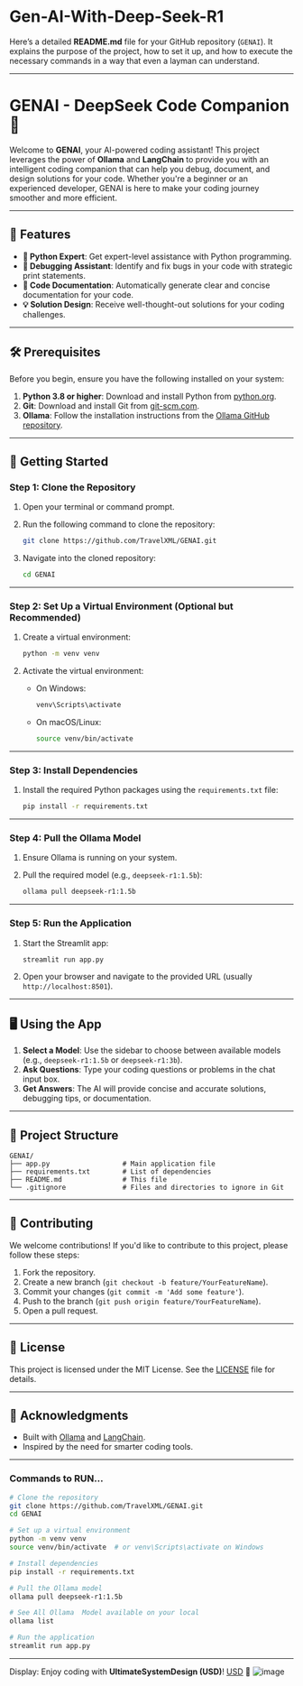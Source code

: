 # Gen-AI-With-Deep-Seek-R1

Here’s a detailed **README.md** file for your GitHub repository (`GENAI`). It explains the purpose of the project, how to set it up, and how to execute the necessary commands in a way that even a layman can understand.

---

# GENAI - DeepSeek Code Companion 🧠

Welcome to **GENAI**, your AI-powered coding assistant! This project leverages the power of **Ollama** and **LangChain** to provide you with an intelligent coding companion that can help you debug, document, and design solutions for your code. Whether you're a beginner or an experienced developer, GENAI is here to make your coding journey smoother and more efficient.

---

## 🚀 Features

- **🐍 Python Expert**: Get expert-level assistance with Python programming.
- **🐞 Debugging Assistant**: Identify and fix bugs in your code with strategic print statements.
- **📝 Code Documentation**: Automatically generate clear and concise documentation for your code.
- **💡 Solution Design**: Receive well-thought-out solutions for your coding challenges.

---

## 🛠️ Prerequisites

Before you begin, ensure you have the following installed on your system:

1. **Python 3.8 or higher**: Download and install Python from [python.org](https://www.python.org/).
2. **Git**: Download and install Git from [git-scm.com](https://git-scm.com/).
3. **Ollama**: Follow the installation instructions from the [Ollama GitHub repository](https://github.com/jmorganca/ollama).

---

## 🏁 Getting Started

### Step 1: Clone the Repository

1. Open your terminal or command prompt.
2. Run the following command to clone the repository:

   ```bash
   git clone https://github.com/TravelXML/GENAI.git
   ```

3. Navigate into the cloned repository:

   ```bash
   cd GENAI
   ```

---

### Step 2: Set Up a Virtual Environment (Optional but Recommended)

1. Create a virtual environment:

   ```bash
   python -m venv venv
   ```

2. Activate the virtual environment:
   - On Windows:
     ```bash
     venv\Scripts\activate
     ```
   - On macOS/Linux:
     ```bash
     source venv/bin/activate
     ```

---

### Step 3: Install Dependencies

1. Install the required Python packages using the `requirements.txt` file:

   ```bash
   pip install -r requirements.txt
   ```

---

### Step 4: Pull the Ollama Model

1. Ensure Ollama is running on your system.
2. Pull the required model (e.g., `deepseek-r1:1.5b`):

   ```bash
   ollama pull deepseek-r1:1.5b
   ```

---

### Step 5: Run the Application

1. Start the Streamlit app:

   ```bash
   streamlit run app.py
   ```

2. Open your browser and navigate to the provided URL (usually `http://localhost:8501`).

---

## 🖥️ Using the App

1. **Select a Model**: Use the sidebar to choose between available models (e.g., `deepseek-r1:1.5b` or `deepseek-r1:3b`).
2. **Ask Questions**: Type your coding questions or problems in the chat input box.
3. **Get Answers**: The AI will provide concise and accurate solutions, debugging tips, or documentation.

---

## 📂 Project Structure

```
GENAI/
├── app.py                  # Main application file
├── requirements.txt        # List of dependencies
├── README.md               # This file
└── .gitignore              # Files and directories to ignore in Git
```

---

## 🤝 Contributing

We welcome contributions! If you'd like to contribute to this project, please follow these steps:

1. Fork the repository.
2. Create a new branch (`git checkout -b feature/YourFeatureName`).
3. Commit your changes (`git commit -m 'Add some feature'`).
4. Push to the branch (`git push origin feature/YourFeatureName`).
5. Open a pull request.

---

## 📜 License

This project is licensed under the MIT License. See the [LICENSE](LICENSE) file for details.

---

## 🙏 Acknowledgments

- Built with [Ollama](https://ollama.ai/) and [LangChain](https://python.langchain.com/).
- Inspired by the need for smarter coding tools.

---

### Commands to RUN...

```bash
# Clone the repository
git clone https://github.com/TravelXML/GENAI.git
cd GENAI

# Set up a virtual environment
python -m venv venv
source venv/bin/activate  # or venv\Scripts\activate on Windows

# Install dependencies
pip install -r requirements.txt

# Pull the Ollama model
ollama pull deepseek-r1:1.5b

# See All Ollama  Model available on your local
ollama list

# Run the application
streamlit run app.py
```

---
Display:
Enjoy coding with **UltimateSystemDesign (USD)**! [USD](https://ultimatesystemsdesign.com/) 🚀
![image](https://github.com/user-attachments/assets/45be5f64-a6b5-4a8e-b491-8194f471a035)
